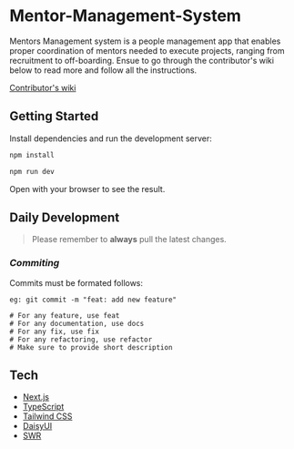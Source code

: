 # Mentor-Management-System

Mentors Management system is a people management app that enables proper
coordination of mentors needed to execute projects, ranging from recruitment to off-boarding. Ensue to go through the contributor's wiki below to read more and follow all the instructions.

[Contributor's wiki](https://github.com/ALCOpenSource/Mentor-Management-System-Team-7/wiki)

## Getting Started

Install dependencies and run the development server:

```bash
npm install

npm run dev
```

Open  with your browser to see the result.

## Daily Development

> Please remember to **always** pull the latest changes.

### *Commiting*

Commits must be formated follows:

```console
eg: git commit -m "feat: add new feature"

# For any feature, use feat
# For any documentation, use docs
# For any fix, use fix
# For any refactoring, use refactor
# Make sure to provide short description
```

## Tech

*   [Next.js](https://nextjs.org/)
*   [TypeScript](https://www.typescriptlang.org/)
*   [Tailwind CSS](https://tailwindcss.com/)
*   [DaisyUI](https://daisyui.com/)
*   [SWR](https://swr.vercel.app/)
